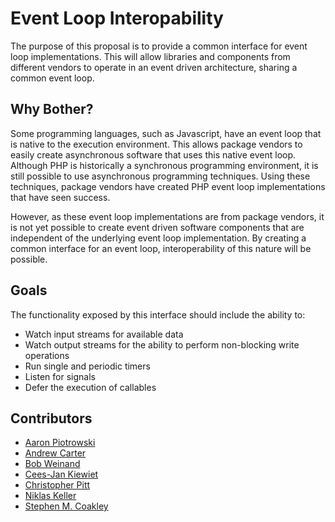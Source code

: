 # Event Loop Interopability

The purpose of this proposal is to provide a common interface for event loop
implementations. This will allow libraries and components from different
vendors to operate in an event driven architecture, sharing a common event
loop.

## Why Bother?

Some programming languages, such as Javascript, have an event loop that is
native to the execution environment. This allows package vendors to easily
create asynchronous software that uses this native event loop. Although PHP
is historically a synchronous programming environment, it is still possible
to use asynchronous programming techniques. Using these techniques, package
vendors have created PHP event loop implementations that have seen success.

However, as these event loop implementations are from package vendors, it
is not yet possible to create event driven software components that are
independent of the underlying event loop implementation. By creating a
common interface for an event loop, interoperability of this nature will
be possible.

## Goals

The functionality exposed by this interface should include the ability to:

- Watch input streams for available data
- Watch output streams for the ability to perform non-blocking write operations
- Run single and periodic timers
- Listen for signals
- Defer the execution of callables

## Contributors

* [Aaron Piotrowski](https://github.com/trowski)
* [Andrew Carter](https://github.com/AndrewCarterUK)
* [Bob Weinand](https://github.com/bwoebi)
* [Cees-Jan Kiewiet](https://github.com/WyriHaximus)
* [Christopher Pitt](https://github.com/assertchris)
* [Niklas Keller](https://github.com/kelunik)
* [Stephen M. Coakley](https://github.com/coderstephen)
